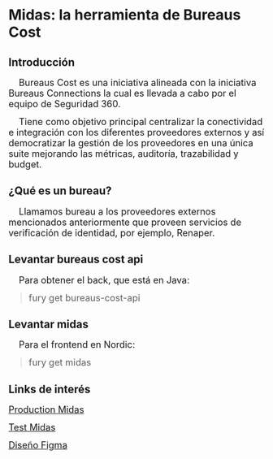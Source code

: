 # Midas: la herramienta de Bureaus Cost

## Introducción

<font size = 4> &nbsp;&nbsp;&nbsp; Bureaus Cost es una iniciativa alineada con la iniciativa Bureaus Connections la cual es llevada a cabo por el equipo de Seguridad 360. 
</font>

<font size = 4> &nbsp;&nbsp;&nbsp; Tiene como objetivo principal centralizar la conectividad e integración con los diferentes proveedores externos y así democratizar la gestión de los proveedores en una única suite mejorando las métricas, auditoría, trazabilidad y budget. 
</font>

## ¿Qué es un bureau?

<font size = 4> &nbsp;&nbsp;&nbsp; Llamamos bureau a los proveedores externos mencionados anteriormente que proveen servicios de verificación de identidad, por ejemplo, Renaper.  </font>



## Levantar bureaus cost api

<font size = 4> &nbsp;&nbsp;&nbsp; Para obtener el back, que está en Java: </font>

> <font size = 4> fury get bureaus-cost-api </font>


## Levantar midas

<font size = 4>&nbsp;&nbsp;&nbsp; Para el frontend en Nordic: </font>

> <font size = 4> fury get midas </font>

## Links de interés


<font size = 4>[Production Midas](https://midas.furycloud.io/)</font>

<font size = 4>[Test Midas](https://test-midas.furycloud.io/)</font>

<font size = 4>[Diseño Figma](https://www.figma.com/file/4BWS4osiTlhvuAkFDe7URr/Bureaus-Cost?node-id=0%3A1)</font>